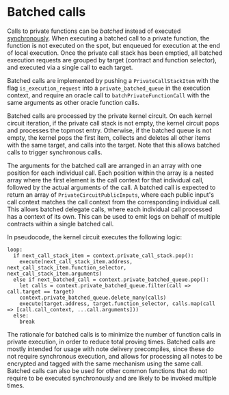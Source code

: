 # Batched calls

Calls to private functions can be _batched_ instead of executed [synchronously](./sync-calls.md). When executing a batched call to a private function, the function is not executed on the spot, but enqueued for execution at the end of local execution. Once the private call stack has been emptied, all batched execution requests are grouped by target (contract and function selector), and executed via a single call to each target.

Batched calls are implemented by pushing a `PrivateCallStackItem` with the flag `is_execution_request` into a `private_batched_queue` in the execution context, and require an oracle call to `batchPrivateFunctionCall` with the same arguments as other oracle function calls.

Batched calls are processed by the private kernel circuit. On each kernel circuit iteration, if the private call stack is not empty, the kernel circuit pops and processes the topmost entry. Otherwise, if the batched queue is not empty, the kernel pops the first item, collects and deletes all other items with the same target, and calls into the target. Note that this allows batched calls to trigger synchronous calls.

The arguments for the batched call are arranged in an array with one position for each individual call. Each position within the array is a nested array where the first element is the call context for that individual call, followed by the actual arguments of the call. A batched call is expected to return an array of `PrivateCircuitPublicInputs`, where each public input's call context matches the call context from the corresponding individual call. This allows batched delegate calls, where each individual call processed has a context of its own. This can be used to emit logs on behalf of multiple contracts within a single batched call.

<!-- TODO: The above seems to make the kernel circuit unnecessarily more complex, since we now need dedicated kernels that handle arrays of app circuit outputs instead of a single one. However, it is needed for precompiles that need to emit tagged notes on behalf of multiple calling contracts. The other option here is to grant precompiles special privileges to emit an event on behalf of any address, so they just use the call_context.msg_sender from each individual call. But the phrase "special privileges" makes me wary. -->

In pseudocode, the kernel circuit executes the following logic:

```
loop:
  if next_call_stack_item = context.private_call_stack.pop():
    execute(next_call_stack_item.address, next_call_stack_item.function_selector, next_call_stack_item.arguments)
  else if next_batched_call = context.private_batched_queue.pop():
    let calls = context.private_batched_queue.filter(call => call.target == target)
    context.private_batched_queue.delete_many(calls)
    execute(target.address, target.function_selector, calls.map(call => [call.call_context, ...call.arguments]))
  else:
    break
```

The rationale for batched calls is to minimize the number of function calls in private execution, in order to reduce total proving times. Batched calls are mostly intended for usage with note delivery precompiles, since these do not require synchronous execution, and allows for processing all notes to be encrypted and tagged with the same mechanism using the same call. Batched calls can also be used for other common functions that do not require to be executed synchronously and are likely to be invoked multiple times.
